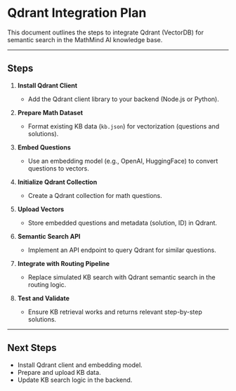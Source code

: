 # Qdrant Integration Plan

This document outlines the steps to integrate Qdrant (VectorDB) for semantic search in the MathMind AI knowledge base.

---

## Steps

1. **Install Qdrant Client**
   - Add the Qdrant client library to your backend (Node.js or Python).

2. **Prepare Math Dataset**
   - Format existing KB data (`kb.json`) for vectorization (questions and solutions).

3. **Embed Questions**
   - Use an embedding model (e.g., OpenAI, HuggingFace) to convert questions to vectors.

4. **Initialize Qdrant Collection**
   - Create a Qdrant collection for math questions.

5. **Upload Vectors**
   - Store embedded questions and metadata (solution, ID) in Qdrant.

6. **Semantic Search API**
   - Implement an API endpoint to query Qdrant for similar questions.

7. **Integrate with Routing Pipeline**
   - Replace simulated KB search with Qdrant semantic search in the routing logic.

8. **Test and Validate**
   - Ensure KB retrieval works and returns relevant step-by-step solutions.

---

## Next Steps
- Install Qdrant client and embedding model.
- Prepare and upload KB data.
- Update KB search logic in the backend.
